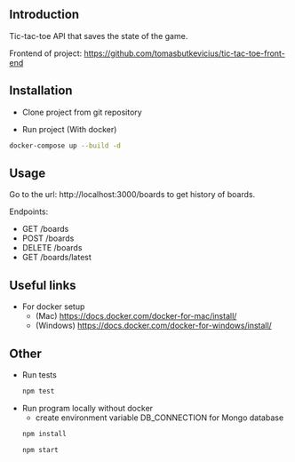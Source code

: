 ## Introduction

Tic-tac-toe API that saves the state of the game.

Frontend of project: https://github.com/tomasbutkevicius/tic-tac-toe-front-end

## Installation

- Clone project from git repository

- Run project (With docker)
```bash
docker-compose up --build -d
```

## Usage

Go to the url: http://localhost:3000/boards to get history of boards.

Endpoints:
  - GET    /boards
  - POST   /boards
  - DELETE /boards
  - GET    /boards/latest

## Useful links 
- For docker setup 
  - (Mac)     https://docs.docker.com/docker-for-mac/install/
  - (Windows) https://docs.docker.com/docker-for-windows/install/
  
## Other
- Run tests
    ```bash
    npm test
    ```
- Run program locally without docker
   - create environment variable DB_CONNECTION for Mongo database
    ```bash
    npm install
    ```
    ```bash
    npm start
    ```
